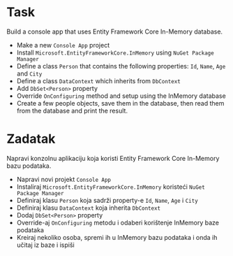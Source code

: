 ﻿# Task

Build a console app that uses Entity Framework Core In-Memory database.

- Make a new `Console App` project
- Install `Microsoft.EntityFrameworkCore.InMemory` using `NuGet Package Manager`
- Define a class `Person` that contains the following properties: `Id`, `Name`, `Age` and `City`
- Define a class `DataContext` which inherits from `DbContext`
- Add `DbSet<Person>` property
- Override `OnConfiguring` method and setup using the InMemory database
- Create a few people objects, save them in the database, then read them from the database and print the result.

# Zadatak

Napravi konzolnu aplikaciju koja koristi Entity Framework Core In-Memory bazu podataka.
- Napravi novi projekt `Console App`
- Instaliraj `Microsoft.EntityFrameworkCore.InMemory` koristeći `NuGet Package Manager`
- Definiraj klasu `Person` koja sadrži property-e `Id`, `Name`, `Age` i `City`
- Definiraj klasu `DataContext` koja inherita `DbContext`
- Dodaj `DbSet<Person>` property
- Override-aj `OnConfiguring` metodu i odaberi korištenje InMemory baze podataka
- Kreiraj nekoliko osoba, spremi ih u InMemory bazu podataka i onda ih učitaj iz baze i ispiši 
